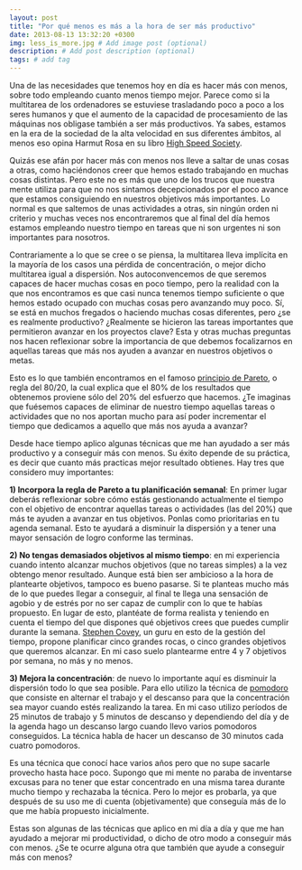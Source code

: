 ```yaml
---
layout: post
title: "Por qué menos es más a la hora de ser más productivo"
date: 2013-08-13 13:32:20 +0300
img: less_is_more.jpg # Add image post (optional)
description: # Add post description (optional)
tags: # add tag
---
```


Una de las necesidades que tenemos hoy en día es hacer más con menos, sobre todo empleando cuanto menos tiempo mejor. Parece como si la multitarea de los ordenadores se estuviese trasladando poco a poco a los seres humanos y que el aumento de la capacidad de procesamiento de las máquinas nos obligase también a ser más productivos. Ya sabes, estamos en la era de la sociedad de la alta velocidad en sus diferentes ámbitos, al menos eso opina Harmut Rosa en su libro [High Speed Society][1].

Quizás ese afán por hacer más con menos nos lleve a saltar de unas cosas a otras, como haciéndonos creer que hemos estado trabajando en muchas cosas distintas. Pero este no es más que uno de los trucos que nuestra mente utiliza para que no nos sintamos decepcionados por el poco avance que estamos consiguiendo en nuestros objetivos más importantes. Lo normal es que saltemos de unas actividades a otras, sin ningún orden ni criterio y muchas veces nos encontraremos que al final del día hemos estamos empleando nuestro tiempo en tareas que ni son urgentes ni son importantes para nosotros.

Contrariamente a lo que se cree o se piensa, la multitarea lleva implícita en la mayoría de los casos una pérdida de concentración, o mejor dicho multitarea igual a dispersión. Nos autoconvencemos de que seremos capaces de hacer muchas cosas en poco tiempo, pero la realidad con la que nos encontramos es que casi nunca tenemos tiempo suficiente o que hemos estado ocupado con muchas cosas pero avanzando muy poco. Sí, se está en muchos fregados o haciendo muchas cosas diferentes, pero ¿se es realmente productivo? ¿Realmente se hicieron las tareas importantes que permitieron avanzar en los proyectos clave? Esta y otras muchas preguntas nos hacen reflexionar sobre la importancia de que debemos focalizarnos en aquellas tareas que más nos ayuden a avanzar en nuestros objetivos o metas.

Esto es lo que también encontramos en el famoso [principio de Pareto][2], o regla del 80/20, la cual explica que el 80% de los resultados que obtenemos proviene sólo del 20% del esfuerzo que hacemos. ¿Te imaginas que fuésemos capaces de eliminar de nuestro tiempo aquellas tareas o actividades que no nos aportan mucho para así poder incrementar el tiempo que dedicamos a aquello que más nos ayuda a avanzar?

Desde hace tiempo aplico algunas técnicas que me han ayudado a ser más productivo y a conseguir más con menos. Su éxito depende de su práctica, es decir que cuanto más practicas mejor resultado obtienes. Hay tres que considero muy importantes:

**1) Incorpora la regla de Pareto a tu planificación semanal**: En primer lugar deberás reflexionar sobre cómo estás gestionando actualmente el tiempo con el objetivo de encontrar aquellas tareas o actividades (las del 20%) que más te ayuden a avanzar en tus objetivos. Ponlas como prioritarias en tu agenda semanal. Esto te ayudará a disminuir la dispersión y a tener una mayor sensación de logro conforme las terminas.

**2) No tengas demasiados objetivos al mismo tiempo**: en mi experiencia cuando intento alcanzar muchos objetivos (que no tareas simples) a la vez obtengo menor resultado. Aunque está bien ser ambicioso a la hora de plantearte objetivos, tampoco es bueno pasarse. Si te planteas mucho más de lo que puedes llegar a conseguir, al final te llega una sensación de agobio y de estrés por no ser capaz de cumplir con lo que te habías propuesto. En lugar de esto, plantéate de forma realista y teniendo en cuenta el tiempo del que dispones qué objetivos crees que puedes cumplir durante la semana. [Stephen Covey][3], un guru en esto de la gestión del tiempo, propone planificar cinco grandes rocas, o cinco grandes objetivos que queremos alcanzar. En mi caso suelo plantearme entre 4 y 7 objetivos por semana, no más y no menos.

**3) Mejora la concentración**: de nuevo lo importante aquí es disminuir la dispersión todo lo que sea posible. Para ello utilizo la técnica de [pomodoro][4] que consiste en alternar el trabajo y el descanso para que la concentración sea mayor cuando estés realizando la tarea. En mi caso utilizo períodos de 25 minutos de trabajo y 5 minutos de descanso y dependiendo del día y de la agenda hago un descanso largo cuando llevo varios pomodoros conseguidos. La técnica habla de hacer un descanso de 30 minutos cada cuatro pomodoros.

Es una técnica que conocí hace varios años pero que no supe sacarle provecho hasta hace poco. Supongo que mi mente no paraba de inventarse excusas para no tener que estar concentrado en una misma tarea durante mucho tiempo y rechazaba la técnica. Pero lo mejor es probarla, ya que después de su uso me di cuenta (objetivamente) que conseguía más de lo que me había propuesto inicialmente.

Estas son algunas de las técnicas que aplico en mi día a día y que me han ayudado a mejorar mi productividad, o dicho de otro modo a conseguir más con menos. ¿Se te ocurre alguna otra que también que ayude a conseguir más con menos?

[1]:	http://www.amazon.es/High-Speed-Society-Social-Acceleration-Modernity/dp/0271034173
[2]:	http://es.wikipedia.org/wiki/Principio_de_Pareto
[3]:	https://www.stephencovey.com/
[4]:	http://es.wikipedia.org/wiki/T%C3%A9cnica_Pomodoro